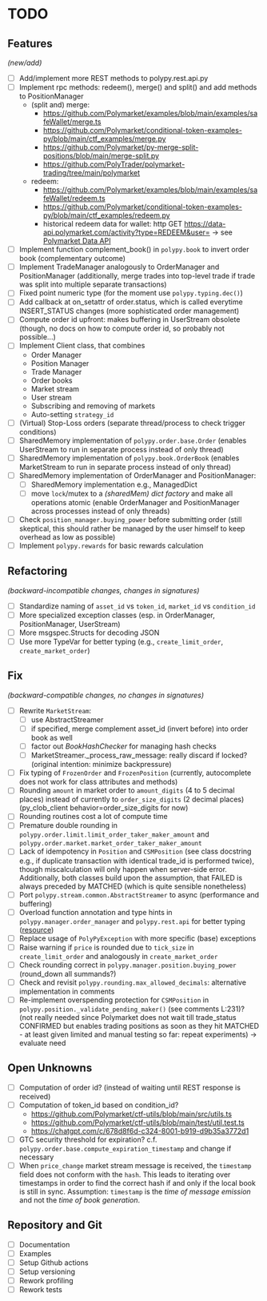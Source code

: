 # TODO

## Features 
_(new/add)_
- [ ] Add/implement more REST methods to polypy.rest.api.py
- [ ] Implement rpc methods: redeem(), merge() and split() and add methods to PositionManager
  - (split and) merge:
    - https://github.com/Polymarket/examples/blob/main/examples/safeWallet/merge.ts
    - https://github.com/Polymarket/conditional-token-examples-py/blob/main/ctf_examples/merge.py
    - https://github.com/Polymarket/py-merge-split-positions/blob/main/merge-split.py
    - https://github.com/PolyTrader/polymarket-trading/tree/main/polymarket
  - redeem:
    - https://github.com/Polymarket/examples/blob/main/examples/safeWallet/redeem.ts
    - https://github.com/Polymarket/conditional-token-examples-py/blob/main/ctf_examples/redeem.py
    - historical redeem data for wallet: http GET https://data-api.polymarket.com/activity?type=REDEEM&user=<wallet-id> -> see [Polymarket Data API](https://polymarket.notion.site/Polymarket-Data-API-Docs-15fd316c50d58062bf8ee1b4bcf3d461)
- [ ] Implement function complement_book() in `polypy.book` to invert order book (complementary outcome)
- [ ] Implement TradeManager analogously to OrderManager and PositionManager (additionally, merge trades into top-level trade if trade was split into multiple separate transactions)
- [ ] Fixed point numeric type (for the moment use `polypy.typing.dec()`)
- [ ] Add callback at on_setattr of order.status, which is called everytime INSERT_STATUS changes (more sophisticated order management)
- [ ] Compute order id upfront: makes buffering in UserStream obsolete (though, no docs on how to compute order id, so probably not possible...)
- [ ] Implement Client class, that combines
  - Order Manager
  - Position Manager
  - Trade Manager
  - Order books
  - Market stream
  - User stream
  - Subscribing and removing of markets
  - Auto-setting `strategy_id`
- [ ] (Virtual) Stop-Loss orders (separate thread/process to check trigger conditions)
- [ ] SharedMemory implementation of `polypy.order.base.Order` (enables UserStream to run in separate process instead of only thread)
- [ ] SharedMemory implementation of `polypy.book.OrderBook` (enables MarketStream to run in separate process instead of only thread) 
- [ ] SharedMemory implementation of OrderManager and PositionManager:
  - [ ] SharedMemory implementation e.g., ManagedDict 
  - [ ] move `lock`/mutex to a _(sharedMem) dict factory_ and make all operations atomic (enable OrderManager and PositionManager across processes instead of only threads)
- [ ] Check `position_manager.buying_power` before submitting order (still skeptical, this should rather be managed by the user himself to keep overhead as low as possible)
- [ ] Implement `polypy.rewards` for basic rewards calculation

## Refactoring
_(backward-incompatible changes, changes in signatures)_
- [ ] Standardize naming of `asset_id` vs `token_id`, `market_id` vs `condition_id`
- [ ] More specialized exception classes (esp. in OrderManager, PositionManager, UserStream)
- [ ] More msgspec.Structs for decoding JSON
- [ ] Use more TypeVar for better typing (e.g., `create_limit_order`, `create_market_order`)

## Fix
_(backward-compatible changes, no changes in signatures)_
- [ ] Rewrite `MarketStream`: 
  - [ ] use AbstractStreamer
  - [ ] if specified, merge complement asset_id (invert before) into order book as well
  - [ ] factor out _BookHashChecker_ for managing hash checks
  - [ ] MarketStreamer._process_raw_message: really discard if locked? (original intention: minimize backpressure)
- [ ] Fix typing of `FrozenOrder` and `FrozenPosition` (currently, autocomplete does not work for class attributes and methods)
- [ ] Rounding `amount` in market order to `amount_digits` (4 to 5 decimal places) instead of currently to `order_size_digits` (2 decimal places) (py_clob_client behavior=order_size_digits for now)
- [ ] Rounding routines cost a lot of compute time
- [ ] Premature double rounding in `polypy.order.limit.limit_order_taker_maker_amount` and `polypy.order.market.market_order_taker_maker_amount`
- [ ] Lack of idempotency in `Position` and `CSMPosition` (see class docstring e.g., if duplicate transaction with identical trade_id is performed twice), 
though miscalculation will only happen when server-side error.
Additionally, both classes build upon the assumption, that FAILED is always preceded by MATCHED (which is quite sensible nonetheless)
- [ ] Port `polypy.stream.common.AbstractStreamer` to async (performance and buffering)
- [ ] Overload function annotation and type hints in `polypy.manager.order_manager` and `polypy.rest.api` for better typing ([resource](https://adamj.eu/tech/2021/05/29/python-type-hints-how-to-use-overload/))
- [ ] Replace usage of `PolyPyException` with more specific (base) exceptions
- [ ] Raise warning if `price` is rounded due to `tick_size` in `create_limit_order` and analogously in `create_market_order`
- [ ] Check rounding correct in `polypy.manager.position.buying_power` (round_down all summands?)
- [ ] Check and revisit `polypy.rounding.max_allowed_decimals`: alternative implementation in comments
- [ ] Re-implement overspending protection for `CSMPosition` in `polypy.position._validate_pending_maker()` (see comments L:231)? (not really needed since Polymarket does not wait till trade_status CONFIRMED but 
enables trading positions as soon as they hit MATCHED - at least given limited and manual testing so far: repeat experiments) -> evaluate need

## Open Unknowns
- [ ] Computation of order id? (instead of waiting until REST response is received)
- [ ] Computation of token_id based on condition_id?
  - https://github.com/Polymarket/ctf-utils/blob/main/src/utils.ts
  - https://github.com/Polymarket/ctf-utils/blob/main/test/util.test.ts
  - https://chatgpt.com/c/678d8f6d-c324-8001-b919-d9b35a3772d1
- [ ] GTC security threshold for expiration? c.f. `polypy.order.base.compute_expiration_timestamp` and change if necessary
- [ ] When `price_change` market stream message is received, the `timestamp` field does not conform with the `hash`. This 
leads to iterating over timestamps in order to find the correct hash if and only if the local book is still in sync. Assumption:
`timestamp` is the _time of message emission_ and not the _time of book generation_. 

## Repository and Git
- [ ] Documentation
- [ ] Examples
- [ ] Setup Github actions
- [ ] Setup versioning
- [ ] Rework profiling
- [ ] Rework tests
